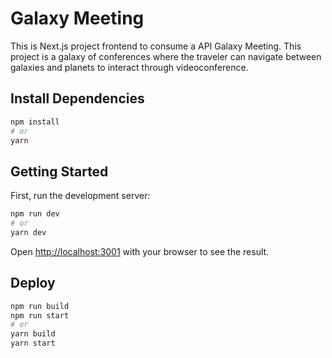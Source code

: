 # Galaxy Meeting 

This is Next.js project frontend to consume a API Galaxy Meeting. This project is a galaxy of conferences where the traveler can navigate between galaxies and planets to interact through videoconference.

## Install Dependencies

```bash
npm install
# or
yarn
```

## Getting Started

First, run the development server:

```bash
npm run dev
# or
yarn dev
```

Open [http://localhost:3001](http://localhost:3001) with your browser to see the result.


## Deploy 

```bash
npm run build
npm run start
# or
yarn build
yarn start
```
